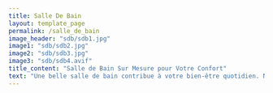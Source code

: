 ```yaml
---
title: Salle De Bain
layout: template_page
permalink: /salle_de_bain
image_header: "sdb/sdb1.jpg"
image1: "sdb/sdb2.jpg"
image2: "sdb/sdb3.jpg"
image3: "sdb/sdb4.avif"
title_content: "Salle de Bain Sur Mesure pour Votre Confort"
text: "Une belle salle de bain contribue à votre bien-être quotidien. Nous concevons des espaces qui allient confort, praticité et esthétique. Parlez-nous de vos idées, et nous créerons ensemble la salle de bain dont vous rêvez."
---
```


